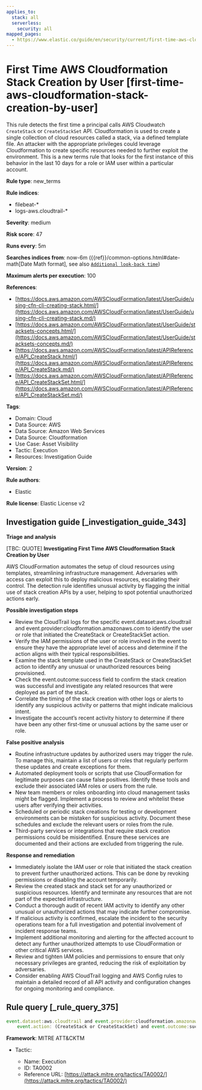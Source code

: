 ```yaml
---
applies_to:
  stack: all
  serverless:
    security: all
mapped_pages:
  - https://www.elastic.co/guide/en/security/current/first-time-aws-cloudformation-stack-creation-by-user.html
---
```


# First Time AWS Cloudformation Stack Creation by User [first-time-aws-cloudformation-stack-creation-by-user]

This rule detects the first time a principal calls AWS Cloudwatch `CreateStack` or `CreateStackSet` API. Cloudformation is used to create a single collection of cloud resources called a stack, via a defined template file. An attacker with the appropriate privileges could leverage Cloudformation to create specific resources needed to further exploit the environment. This is a new terms rule that looks for the first instance of this behavior in the last 10 days for a role or IAM user within a particular account.

**Rule type**: new_terms

**Rule indices**:

* filebeat-*
* logs-aws.cloudtrail-*

**Severity**: medium

**Risk score**: 47

**Runs every**: 5m

**Searches indices from**: now-6m ({{ref}}/common-options.html#date-math[Date Math format], see also [`Additional look-back time`](docs-content://solutions/security/detect-and-alert/create-detection-rule.md#rule-schedule))

**Maximum alerts per execution**: 100

**References**:

* [https://docs.aws.amazon.com/AWSCloudFormation/latest/UserGuide/using-cfn-cli-creating-stack.html/](https://docs.aws.amazon.com/AWSCloudFormation/latest/UserGuide/using-cfn-cli-creating-stack.md/)
* [https://docs.aws.amazon.com/AWSCloudFormation/latest/UserGuide/stacksets-concepts.html/](https://docs.aws.amazon.com/AWSCloudFormation/latest/UserGuide/stacksets-concepts.md/)
* [https://docs.aws.amazon.com/AWSCloudFormation/latest/APIReference/API_CreateStack.html/](https://docs.aws.amazon.com/AWSCloudFormation/latest/APIReference/API_CreateStack.md/)
* [https://docs.aws.amazon.com/AWSCloudFormation/latest/APIReference/API_CreateStackSet.html/](https://docs.aws.amazon.com/AWSCloudFormation/latest/APIReference/API_CreateStackSet.md/)

**Tags**:

* Domain: Cloud
* Data Source: AWS
* Data Source: Amazon Web Services
* Data Source: Cloudformation
* Use Case: Asset Visibility
* Tactic: Execution
* Resources: Investigation Guide

**Version**: 2

**Rule authors**:

* Elastic

**Rule license**: Elastic License v2

## Investigation guide [_investigation_guide_343]

**Triage and analysis**

[TBC: QUOTE]
**Investigating First Time AWS Cloudformation Stack Creation by User**

AWS CloudFormation automates the setup of cloud resources using templates, streamlining infrastructure management. Adversaries with access can exploit this to deploy malicious resources, escalating their control. The detection rule identifies unusual activity by flagging the initial use of stack creation APIs by a user, helping to spot potential unauthorized actions early.

**Possible investigation steps**

* Review the CloudTrail logs for the specific event.dataset:aws.cloudtrail and event.provider:cloudformation.amazonaws.com to identify the user or role that initiated the CreateStack or CreateStackSet action.
* Verify the IAM permissions of the user or role involved in the event to ensure they have the appropriate level of access and determine if the action aligns with their typical responsibilities.
* Examine the stack template used in the CreateStack or CreateStackSet action to identify any unusual or unauthorized resources being provisioned.
* Check the event.outcome:success field to confirm the stack creation was successful and investigate any related resources that were deployed as part of the stack.
* Correlate the timing of the stack creation with other logs or alerts to identify any suspicious activity or patterns that might indicate malicious intent.
* Investigate the account’s recent activity history to determine if there have been any other first-time or unusual actions by the same user or role.

**False positive analysis**

* Routine infrastructure updates by authorized users may trigger the rule. To manage this, maintain a list of users or roles that regularly perform these updates and create exceptions for them.
* Automated deployment tools or scripts that use CloudFormation for legitimate purposes can cause false positives. Identify these tools and exclude their associated IAM roles or users from the rule.
* New team members or roles onboarding into cloud management tasks might be flagged. Implement a process to review and whitelist these users after verifying their activities.
* Scheduled or periodic stack creations for testing or development environments can be mistaken for suspicious activity. Document these schedules and exclude the relevant users or roles from the rule.
* Third-party services or integrations that require stack creation permissions could be misidentified. Ensure these services are documented and their actions are excluded from triggering the rule.

**Response and remediation**

* Immediately isolate the IAM user or role that initiated the stack creation to prevent further unauthorized actions. This can be done by revoking permissions or disabling the account temporarily.
* Review the created stack and stack set for any unauthorized or suspicious resources. Identify and terminate any resources that are not part of the expected infrastructure.
* Conduct a thorough audit of recent IAM activity to identify any other unusual or unauthorized actions that may indicate further compromise.
* If malicious activity is confirmed, escalate the incident to the security operations team for a full investigation and potential involvement of incident response teams.
* Implement additional monitoring and alerting for the affected account to detect any further unauthorized attempts to use CloudFormation or other critical AWS services.
* Review and tighten IAM policies and permissions to ensure that only necessary privileges are granted, reducing the risk of exploitation by adversaries.
* Consider enabling AWS CloudTrail logging and AWS Config rules to maintain a detailed record of all API activity and configuration changes for ongoing monitoring and compliance.


## Rule query [_rule_query_375]

```js
event.dataset:aws.cloudtrail and event.provider:cloudformation.amazonaws.com and
    event.action: (CreateStack or CreateStackSet) and event.outcome:success
```

**Framework**: MITRE ATT&CKTM

* Tactic:

    * Name: Execution
    * ID: TA0002
    * Reference URL: [https://attack.mitre.org/tactics/TA0002/](https://attack.mitre.org/tactics/TA0002/)



